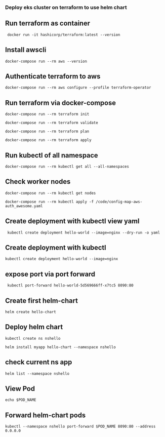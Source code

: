 ### Deploy eks cluster on terraform to use helm chart

## Run terraform as container

` docker run -it hashicorp/terraform:latest --version`

## Install awscli

`docker-compose run --rm aws --version`

## Authenticate terraform to aws

`docker-compose run --rm aws configure --profile terraform-operator`

## Run terraform via docker-compose

`docker-compose run --rm terraform init`

`docker-compose run --rm terraform validate`

`docker-compose run --rm terraform plan`

`docker-compose run --rm terraform apply`

## Run kubectl of all namespace

`docker-compose run --rm kubectl get all --all-namespaces`

## Check worker nodes

`docker-compose run --rm kubectl get nodes`

`docker-compose run --rm kubectl apply -f /code/config-map-aws-auth_awesome.yaml`

## Create deployment with kubectl view yaml

` kubectl create deployment hello-world --image=nginx --dry-run -o yaml`

## Create deployment with kubectl

`kubectl create deployment hello-world --image=nginx`

## expose port via port forward

` kubectl port-forward hello-world-5d569666ff-x7tc5 8090:80`

## Create first helm-chart

`helm create hello-chart`

## Deploy helm chart

`kubectl create ns nshello`

`helm install myapp hello-chart --namespace nshello`

## check current ns app

`helm list --namespace nshello`

## View Pod

` echo $POD_NAME `

## Forward helm-chart pods
` kubectl --namespace nshello port-forward $POD_NAME 8090:80 --address 0.0.0.0 `